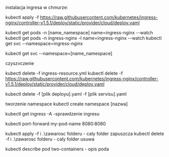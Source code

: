 instalacja ingresa w chmurze:

kubectl apply -f https://raw.githubusercontent.com/kubernetes/ingress-nginx/controller-v1.5.1/deploy/static/provider/cloud/deploy.yaml

kubectl get pods -n [name_namespace] name=ingress-nginx --watch
kubectl get pods -n ingress-nginx -l name=ingress-nginx --watch
kubectl get svc --namespace=ingress-nginx

kubectl get svc --namespace=[name_namespace]

czyszvczenie

kubectl delete -f ingress-resource.yml
kubectl delete -f https://raw.githubusercontent.com/kubernetes/ingress-nginx/controller-v1.5.1/deploy/static/provider/cloud/deploy.yaml

kubectl delete -f [plik deployu].yaml -f [plik servisu].yaml

tworzenie namespace
kubectl create namespace [nazwa]

kubectl get ingress -A -sprawdzenie ingresu

kubectl port-forward my-pod-name 8080:8080

kubectl apply -f i .\zawarosc folderu - caly folder zapuszcza
kubectl delete -f i .\zawarosc folderu - caly folder usuwa

kubectl describe pod two-containers - opis poda
